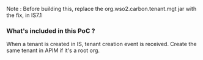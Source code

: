 Note : Before building this, replace the org.wso2.carbon.tenant.mgt jar with the fix, in IS7.1

### What's included in this PoC ?
When a tenant is created in IS, tenant creation event is received. Create the same tenant in APIM if it's a root org.